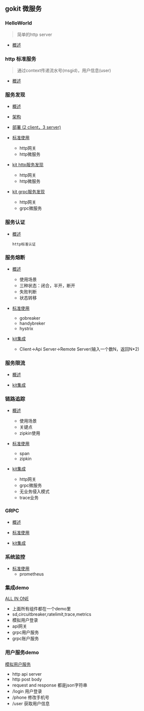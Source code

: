 ## gokit 微服务

### HelloWorld
> 简单的http server
* [概述](https://gitee.com/godY/gokit-inaction/tree/master/helloword)

### http 标准服务

> 通过context传递流水号(msgid)，用户信息(user)

* [概述](https://gitee.com/godY/gokit-inaction/tree/master/hello)

### 服务发现

* [概述](https://gitee.com/godY/gokit-inaction/tree/master/consul)

* [架构](https://gitee.com/godY/gokit-inaction/tree/master/consul)

* [部署 (2 client，3 server)](https://gitee.com/godY/gokit-inaction/tree/master/consul)

* [标准使用](https://gitee.com/godY/gokit-inaction/tree/master/consul/std/user)
    
    * http网关
    * http微服务
    
* [kit http服务发现](https://gitee.com/godY/gokit-inaction/tree/master/consul/kit/http)
    
    * http网关
    * http微服务
    
* [kit grpc服务发现](https://gitee.com/godY/gokit-inaction/tree/master/consul/kit/grpc)
    
    * http网关
    * grpc微服务
    
### 服务认证

* [概述](https://gitee.com/godY/gokit-inaction/tree/master/auth)

  `http标准认证`

### 服务熔断

* [概述](https://gitee.com/godY/gokit-inaction/tree/master/circuitbreaker)
    * 使用场景
    * 三种状态：闭合，半开，断开
    * 失败判断
    * 状态转移

* [标准使用](https://gitee.com/godY/gokit-inaction/tree/master/circuitbreaker/std)
    * gobreaker
    * handybreker
    * hystrix

* [kit集成](https://gitee.com/godY/gokit-inaction/tree/master/circuitbreaker/kit)
    * Client->Api Server->Remote Server(输入一个数N，返回N*2)

### 服务限流
* [概述](https://gitee.com/godY/gokit-inaction/tree/master/limit)

* [kit集成](https://gitee.com/godY/gokit-inaction/tree/master/limit)

### 链路追踪

* [概述](https://gitee.com/godY/gokit-inaction/tree/master/zipkin)

    * 使用场景
    * 关键点
    * zipkin使用
    
 * [标准使用](https://gitee.com/godY/gokit-inaction/tree/master/zipkin/std)
    * span
    * zipkin
 
* [kit集成](https://gitee.com/godY/gokit-inaction/tree/master/zipkin/std)
    * http网关
    * grpc微服务
    * 无业务侵入模式
    * trace业务
   
### GRPC
* [概述](https://gitee.com/godY/gokit-inaction/tree/master/grpc)

* [标准使用](https://gitee.com/godY/gokit-inaction/tree/master/grpc/std)

* [kit集成](https://gitee.com/godY/gokit-inaction/tree/master/grpc/kit)

### 系统监控

* [标准使用](https://gitee.com/godY/gokit-inaction/tree/master/prometheus)
    * prometheus
    
### 集成demo

[ALL IN ONE](https://gitee.com/godY/gokit-inaction/tree/master/aio)

* 上面所有组件都在一个demo里
* sd,circuitbreaker,ratelimit,trace,metrics
* 模拟用户登录
* api网关
* grpc用户服务
* grpc账户服务


### 用户服务demo
[模拟用户服务](https://gitee.com/godY/gokit-inaction/tree/master/user)
* http api server
* http post body
* request and response 都是json字符串
* /login 用户登录
* /phone 修改手机号
* /user 获取用户信息

